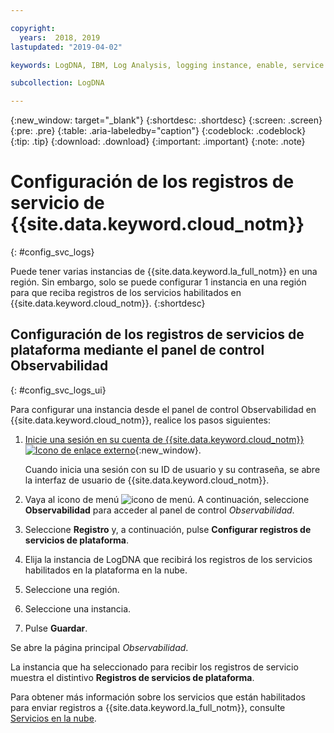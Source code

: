 ```yaml
---

copyright:
  years:  2018, 2019
lastupdated: "2019-04-02"

keywords: LogDNA, IBM, Log Analysis, logging instance, enable, service logs

subcollection: LogDNA

---
```


{:new_window: target="_blank"}
{:shortdesc: .shortdesc}
{:screen: .screen}
{:pre: .pre}
{:table: .aria-labeledby="caption"}
{:codeblock: .codeblock}
{:tip: .tip}
{:download: .download}
{:important: .important}
{:note: .note}

# Configuración de los registros de servicio de {{site.data.keyword.cloud_notm}}
{: #config_svc_logs}

Puede tener varias instancias de {{site.data.keyword.la_full_notm}} en una región. Sin embargo, solo se puede configurar 1 instancia en una región para que reciba registros de los servicios habilitados en {{site.data.keyword.cloud_notm}}.
{:shortdesc}



## Configuración de los registros de servicios de plataforma mediante el panel de control Observabilidad
{: #config_svc_logs_ui}

Para configurar una instancia desde el panel de control Observabilidad en {{site.data.keyword.cloud_notm}}, realice los pasos siguientes:

1. [Inicie una sesión en su cuenta de {{site.data.keyword.cloud_notm}} ![Icono de enlace externo](../../icons/launch-glyph.svg "Icono de enlace externo")](https://cloud.ibm.com/login){:new_window}.

	Cuando inicia una sesión con su ID de usuario y su contraseña, se abre la interfaz de usuario de {{site.data.keyword.cloud_notm}}.

2. Vaya al icono de menú ![icono de menú](../../icons/icon_hamburger.svg). A continuación, seleccione **Observabilidad** para acceder al panel de control *Observabilidad*.

3. Seleccione **Registro** y, a continuación, pulse **Configurar registros de servicios de plataforma**. 

4. Elija la instancia de LogDNA que recibirá los registros de los servicios habilitados en la plataforma en la nube.

5. Seleccione una región. 

6. Seleccione una instancia.

7. Pulse **Guardar**. 

Se abre la página principal *Observabilidad*.

La instancia que ha seleccionado para recibir los registros de servicio muestra el distintivo **Registros de servicios de plataforma**.

Para obtener más información sobre los servicios que están habilitados para enviar registros a {{site.data.keyword.la_full_notm}}, consulte [Servicios en la nube](/docs/services/Log-Analysis-with-LogDNA?topic=LogDNA-cloud_services).

